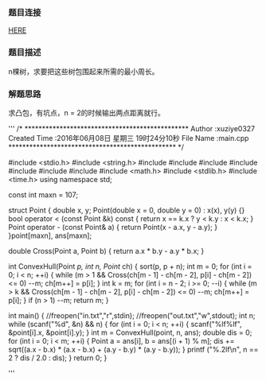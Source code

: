 ### 题目连接
<a href="http://acm.hdu.edu.cn/showproblem.php?pid=1392">HERE</a>

### 题目描述
n棵树，求要把这些树包围起来所需的最小周长。

### 解题思路
求凸包，有坑点，n = 2的时候输出两点距离就行。

'''
/* ***********************************************
Author        :xuziye0327
Created Time  :2016年06月08日 星期三 19时24分10秒
File Name     :main.cpp
************************************************ */

#include <stdio.h>
#include <string.h>
#include <iostream>
#include <algorithm>
#include <vector>
#include <queue>
#include <set>
#include <map>
#include <string>
#include <math.h>
#include <stdlib.h>
#include <time.h>
using namespace std;

const int maxn = 107;

struct Point {
	double x, y;
	Point(double x = 0, double y = 0) : x(x), y(y) {}
	bool operator < (const Point &k) const {
		return x == k.x ? y < k.y : x < k.x;
	}
	Point operator - (const Point& a) {
		return Point(x - a.x, y - a.y);
	}
}point[maxn], ans[maxn];

double Cross(Point a, Point b) { return a.x * b.y - a.y * b.x; }

int ConvexHull(Point *p, int n, Point* ch) {
	sort(p, p + n);
	int m = 0;
	for (int i = 0; i < n; ++i) {
		while (m > 1 && Cross(ch[m - 1] - ch[m - 2], p[i] - ch[m - 2]) <= 0) --m;
		ch[m++] = p[i];
	}
	int k = m;
	for (int i = n - 2; i >= 0; --i) {
		while (m > k && Cross(ch[m - 1] - ch[m - 2], p[i] - ch[m - 2]) <= 0) --m;
		ch[m++] = p[i];
	}
	if (n > 1) --m;
	return m;
}

int main()
{
    //freopen("in.txt","r",stdin);
    //freopen("out.txt","w",stdout);
	int n;
	while (scanf("%d", &n) && n) {
	 	for (int i = 0; i < n; ++i) {
			scanf("%lf%lf", &point[i].x, &point[i].y);
		}
		int m = ConvexHull(point, n, ans);
		double dis = 0;
		for (int i = 0; i < m; ++i) {
			Point a = ans[i], b = ans[(i + 1) % m]; 
			dis += sqrt((a.x - b.x) * (a.x - b.x) + (a.y - b.y) * (a.y - b.y));
		}
		printf ("%.2lf\n", n == 2 ? dis / 2.0 : dis);
	}
    return 0;
}

'''
